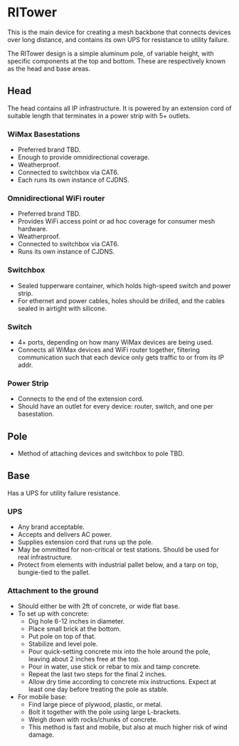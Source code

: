 # RITower

This is the main device for creating a mesh backbone that connects devices over long distance, and contains its own UPS for resistance to utility failure.

The RITower design is a simple aluminum pole, of variable height, with specific components at the top and bottom. These are respectively known as the head and base areas.

## Head

The head contains all IP infrastructure. It is powered by an extension cord of suitable length that terminates in a power strip with 5+ outlets.

### WiMax Basestations

 * Preferred brand TBD.
 * Enough to provide omnidirectional coverage.
 * Weatherproof.
 * Connected to switchbox via CAT6.
 * Each runs its own instance of CJDNS.

### Omnidirectional WiFi router

 * Preferred brand TBD.
 * Provides WiFi access point or ad hoc coverage for consumer mesh hardware.
 * Weatherproof.
 * Connected to switchbox via CAT6.
 * Runs its own instance of CJDNS.

### Switchbox

 * Sealed tupperware container, which holds high-speed switch and power strip.
 * For ethernet and power cables, holes should be drilled, and the cables sealed in airtight with silicone.

### Switch

 * 4+ ports, depending on how many WiMax devices are being used.
 * Connects all WiMax devices and WiFi router together, filtering communication such that each device only gets traffic to or from its IP addr.

### Power Strip

 * Connects to the end of the extension cord.
 * Should have an outlet for every device: router, switch, and one per basestation.

## Pole

 * Method of attaching devices and switchbox to pole TBD.

## Base

Has a UPS for utility failure resistance.

### UPS

 * Any brand acceptable.
 * Accepts and delivers AC power.
 * Supplies extension cord that runs up the pole.
 * May be ommitted for non-critical or test stations. Should be used for real infrastructure.
 * Protect from elements with industrial pallet below, and a tarp on top, bungie-tied to the pallet.

### Attachment to the ground

 * Should either be with 2ft of concrete, or wide flat base.
 * To set up with concrete:
    * Dig hole 6-12 inches in diameter.
    * Place small brick at the bottom.
    * Put pole on top of that.
    * Stabilize and level pole.
    * Pour quick-setting concrete mix into the hole around the pole, leaving about 2 inches free at the top.
    * Pour in water, use stick or rebar to mix and tamp concrete.
    * Repeat the last two steps for the final 2 inches.
    * Allow dry time according to concrete mix instructions. Expect at least one day before treating the pole as stable.
 * For mobile base:
    * Find large piece of plywood, plastic, or metal.
    * Bolt it together with the pole using large L-brackets.
    * Weigh down with rocks/chunks of concrete.
    * This method is fast and mobile, but also at much higher risk of wind damage.
